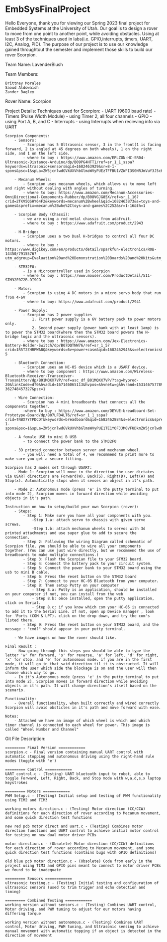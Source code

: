 # EmbSysFinalProject
Hello Everyone, thank you for viewing our Spring 2023 final project for Embedded Systems at the University of Utah. Our goal is to design a rover to move from one point to another point, while avoiding obstacles. Using at least 3 of the techniques used in labs(i.e. GPIO,interrupts, timers, UART, I2C, Analog, PID). The purpose of our project is to use our knowledge gained throughtout the semester and implement those skills to build our rover Scorpion.

Team Name: LavenderBlush

Team Members: 

    Brittney Morales
    Saoud Aldowaish
    Zander Bagley

Rover Name: Scorpion 

Project Details: 
    Techniques used for Scorpion:
        - UART (9600 baud rate)
        - Timers (Pulse Width Module)
            - using Timer 2, all four channels
        - GPIO
            - using Port A, B, and C
        - Interrupts 
            - using Interrupts when recieving info via UART
    
    Scorpion Components:
        - Sensors:
            - Scorpion has 5 Ultrasonic sensor, 3 in the front(1 is facing forward, 2 is angled at 45 degrees on both wheels), 1 on the right side, and 1 on the left side.
            - where to buy : https://www.amazon.com/EPLZON-HC-SR04-Ultrasonic-Distance-Arduino/dp/B09PG4HTT1/ref=sr_1_1_sspa?keywords=ultrasonic+sensors&qid=1682463929&sr=8-1-spons&psc=1&spLa=ZW5jcnlwdGVkUXVhbGlmaWVyPUEzTFFBU1VZWFI3S0NRJmVuY3J5cHRlZElkPUEwNjM4Nzk3MjRNRDQyTTdLRElMSCZlbmNyeXB0ZWRBZElkPUEwNDU3ODQ0MjhWR0c5NVFSM1kwViZ3aWRnZXROYW1lPXNwX2F0ZiZhY3Rpb249Y2xpY2tSZWRpcmVjdCZkb05vdExvZ0NsaWNrPXRydWU= 

        - Mecanum Wheels:
            - Scorpion uses mecanum wheels, which allows us to move left and right without dealing with angles of turning.
            - where to buy: https://www.amazon.com/Mecanum-Accessories-OmniDirectional-Components-Rubber/dp/B08VGJG85X/ref=sr_1_16?crid=2TKV5QSHY64F2&keywords=mecanum%2Bwheel&qid=1682463873&s=toys-and-games&sprefix=mecanum%2Bwhe%2Ctoys-and-games%2C252&sr=1-16&th=1 

        - Scorpion Body (Chassi): 
            - we are using a red metal chassis from adafruit.
            - where to buy : https://www.adafruit.com/product/2943 

        - H-Bridge:
            - Scorpion uses a two Dual H-bridges to control all four DC motors. 
            - where to buy : https://www.digikey.com/en/products/detail/sparkfun-electronics/ROB-14450/7915576?utm_adgroup=Evaluation%20and%20Demonstration%20Boards%20and%20Kits&utm_source=google&utm_medium=cpc&utm_campaign=Shopping_Product_Development%20Boards%2C%20Kits%2C%20Programmers&utm_term=&utm_content=Evaluation%20and%20Demonstration%20Boards%20and%20Kits&gclid=CjwKCAjw9J2iBhBPEiwAErwpeUID1lt69zrFmAVwGuZGm8R5AXaUF5Gf5FSMXHxCWttlv_KuX0xVCxoC4XUQAvD_BwE 

        - STM32F0:
            - is a Microcontroller used in Scorpion
            - where to buy : https://www.mouser.com/ProductDetail/511-STM32F072B-DISCO 

        - Motor:
            - Scorpion is using 4 DC motors in a micro servo body that run from 4-6V
            - where to buy: https://www.adafruit.com/product/2941 

        - Power Supply:
            - Scorpion has 2 power supplies
                1. First power supply is a 6V battery pack to power motors only.
                2. Second power supply (power bank with at least 1amp) is to power the STM32 board(where then the STM32 board powers the H-bridge logic and the ultrasonic sensors). 
            - where to buy : https://www.amazon.com/Jex-Electronics-Battery-Holder-Switch/dp/B07DQTNW76/ref=sr_1_5?crid=1R5T2ZHRPWABQ&keywords=6v+power+case&qid=1682462945&s=electronics&sprefix=d6v+power+case%2Celectronics%2C162&sr=1-5

        - Bluetooth Connection:
            - Scorpion uses an HC-05 device which is a USART device.
            - where to buy component : https://www.amazon.com/Wireless-Bluetooth-Receiver-Transceiver-Transmitter/dp/B01MQKX7VP/ref=asc_df_B01MQKX7VP/?tag=hyprod-20&linkCode=df0&hvadid=167146065113&hvpos=&hvnetw=g&hvrand=15314675778965273992&hvpone=&hvptwo=&hvqmt=&hvdev=c&hvdvcmdl=&hvlocint=&hvlocphy=9029755&hvtargid=pla-362748457327&psc=1  
        
        - Wire Connection:
            - Scorpion has 4 mini breadboards that connects all the components together.
            -where to buy : https://www.amazon.com/DEYUE-breadboard-Set-Prototype-Board/dp/B07LFD4LT6/ref=sr_1_1_sspa?crid=TNBX7YTPDCDT&keywords=breadboard&qid=1682462884&s=electronics&sprefix=breadboard%2Celectronics%2C157&sr=1-1-spons&psc=1&spLa=ZW5jcnlwdGVkUXVhbGlmaWVyPUE1TE1YOFJJM0VFUDkmZW5jcnlwdGVkSWQ9QTA5MTEyMjc4VEdENzVXU0JBNUQmZW5jcnlwdGVkQWRJZD1BMDEzNDIyODNGMFRBWU9UWFJSUEwmd2lkZ2V0TmFtZT1zcF9hdGYmYWN0aW9uPWNsaWNrUmVkaXJlY3QmZG9Ob3RMb2dDbGljaz10cnVl 

        - A female USB to mini B USB 
            - to connect the power bank to the STM32F0

        - 3D printed connector between server and mechanum wheel.
            - you will need a total of 4, we recommend to print more to make sure you get a secure fitting.

    Scorpion has 2 modes set through USART:
        - Mode 1: Scorpion will move in the direction the user dictates via USART directions are Forward(W), Back(S), Right(D), Left(A) and Stop(x). Automatically stops when it senses an object in it's path.  

        - Mode 2: Autonomous mode (press 'e' in the putty terminal to put into mode 2), Scorpion moves in forward direction while avoiding objects in it's path. 

    Instruction on how to setup/build your own Scorpion (rover): 
        - Steps:
            - Step 1: Make sure you have all your components with you.
                -Step 1.a: attach servo to chassis with given servo screws.
                -Step 1.b: attach mechanum wheels to servos with 3d printed attachments and use super glue to add to secure the connection.
            - Step 2: Following the wiring Diagram called schematic of Scorpion file, you should be able to wire all your components together. (You can use just wire directly, but we recommend the use of breadboards to make multiple connections.)
            - Step 3: Flash the Scorpian file to your STM32 board.
            - Step 4: Connect the battery pack to your circuit system.
            - Step 5: Connect the power bank to your STM32 board using the usb to mini B cable.
            - Step 6: Press the reset button on the STM32 board
            - Step 7: Connect to your HC-05 Bluetooth from your computer.
            - Step 8: Then setup Putty on your computer
                - Step 8.a: Putty is an application, should be installed on your computer if not, you can install from the web
                - Step 8.b: once installed, open the putty application, click on Serial.
                - Step 8.c: if you know which com your HC-05 is connected to add it to the Serial Line. If not, open up Device manager , look for 'Ports (COM & LPT). click on the drop down, and try the com's listed there. 
            - Step 9: Press the reset button on your STM32 board, and the message : "cmd?" should appear in your putty terminal.

        - We have images on how the rover should like.

    Final Result : 
        - Now going through this steps you should be able to type the letter 'w' for forward, 's' for reverse, 'a' for left, 'd' for right, 'x' for stop, and 'e' for autonomous mode. if you are in the first mode, it will go in that said direction til it is obstructed. It will inform the user which side the blockage is on and the user will then choose which way to go.
        - In it's Autonomous mode (press 'e' in the putty terminal to put into mode 2), Scorpion moves in forward direction while avoiding objects in it's path. It will change direction's itself based on the scenario. 

    Functionality: 
        - Overall functionality, when built correctly and wired correctly Scorpion will avoid obsticles in it's path and move forward with ease. 
    
    Notes: 
        - Attached we have an image of which wheel is which and which timer channel is connected to each wheel for power. This image is called "Wheel Number and Channel"

Git File Description:
	
	========= Final Version ============
	scorpion.c - Final version containing manual UART control with automatic stopping and autonomous driving using the right-hand rule modes (toggle with 'e')

	========= Control ============
	UART control.c - (Testing) UART bluetooth input to robot, able to toggle Forward, Left, Right, Back, and Stop mode with w,a,d,s,x laptop keystrokes 

	========= Motors ============
	PWM Setup.c - (Testing) Initial setup and testing of PWM functionality using TIM2 and TIM3

	working motors direction.c - (Testing) Motor direction (CC/CCW) definitions for each direction of rover according to Mecanum movement, and some quick direction test functions

	new red pcb motor direct and uart.c - (Testing) Combines motor direction functions and UART control to achieve initial motor control for testing on new dual motor driver PCBs

	motor direction.c - (Obsolete) Motor direction (CC/CCW) definitions for each direction of rover according to Mecanum movement, and some quick direction test functions (contains bugs with GPIO definitions) 

	old blue pcb motor direction.c - (Obsolete) Code from early in the project using TIM3 and GPIO pins meant to connect to motor driver PCBs we found to be inadequate

	========= Sensors ============
	ultrasonic testing.c - (Testing) Initial testing and configuration of ultrasonic sensors (used to trim trigger and echo detection and timing) 

	========= Combined Testing ============
	working version without sensors.c - (Testing) Combines UART control, Motor driving, and PWM tuning to adjust for our motors having differing torque 

	working version without autonomous.c - (Testing) Combines UART control, Motor driving, PWM tuning, and Ultrasonic sensing to achieve manual movement with automatic topping if an object is detected in the direction of movement 

